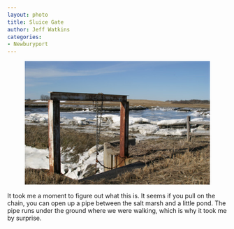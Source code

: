 ```yaml
---
layout: photo
title: Sluice Gate
author: Jeff Watkins
categories:
- Newburyport
---
```


<figure><img class="photo" src="/photos/IMG_1781.jpg"></figure>

It took me a moment to figure out what this is. It seems if you pull on the
chain, you can open up a pipe between the salt marsh and a little pond. The
pipe runs under the ground where we were walking, which is why it took me by
surprise.

